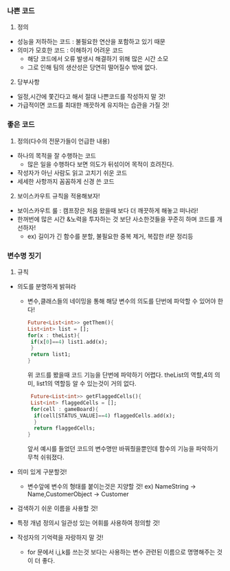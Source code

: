 ### 나쁜 코드
1. 정의
- 성능을 저하하는 코드 : 불필요한 연산을 포함하고 있기 때문
- 의미가 모호한 코드 : 이해하기 어려운 코드
  - 해당 코드에서 오류 발생시 해결하기 위해 많은 시간 소모
  - 그로 인해 팀의 생산성은 당연히 떨어질수 밖에 없다.
  
 2. 당부사항
 - 일정,시간에 쫓긴다고 해서 절대 나쁜코드를 작성하지 말 것!
 - 가급적이면 코드를 최대한 깨끗하게 유지하는 습관을 가질 것!
 
 ### 좋은 코드
 1. 정의(다수의 전문가들이 언급한 내용)
 - 하나의 목적을 잘 수행하는 코드
    - 많은 일을 수행하다 보면 의도가 뒤섞이어 목적이 흐려진다.
 - 작성자가 아닌 사람도 읽고 고치기 쉬운 코드
 - 세세한 사항까지 꼼꼼하게 신경 쓴 코드
 
 2. 보이스카우트 규칙을 적용해보자!
  - 보이스카우트 룰 : 캠프장은 처음 왔을때 보다 더 깨끗하게 해놓고 떠나라!
  - 한꺼번에 많은 시간 &노력을 투자하는 것 보단 사소한것들을 꾸준히 하며 코드를 개선하자!
    - ex) 길이가 긴 함수를 분할, 불필요한 중복 제거, 복잡한 if문 정리등
 
 
 ### 변수명 짓기
 1. 규칙
 - 의도를 분명하게 밝혀라
    - 변수,클래스들의 네이밍을 통해 해당 변수의 의도를 단번에 파악할 수 있어야 한다!
         ```dart
         Future<List<int>> getThem(){
         List<int> list = [];
         for(x : theList){
          if(x[0]==4) list1.add(x);
          }
          return list1;
        }
        ```

        위 코드를 봤을때 코드 기능을 단번에 파악하기 어렵다. theList의 역할,4의 의미, list1의 역할등
        알 수 있는것이 거의 없다.

        ```dart
         Future<List<int>> getFlaggedCells(){
         List<int> flaggedCells = [];
         for(cell : gameBoard){
          if(cell[STATUS_VALUE]==4) flaggedCells.add(x);
          }
          return flaggedCells;
        }
        ```
        앞서 예시를 들었던 코드의 변수명만 바꿔줬을뿐인데 함수의 기능을 파악하기 무척 쉬워졌다.

- 의미 있게 구분할것!
  - 변수앞에 변수의 형태를 붙이는것은 지양할 것!
    ex) NameString -> Name,CustomerObject -> Customer
    
- 검색하기 쉬운 이름을 사용할 것!

- 특정 개념 정의시 일관성 있는 어휘를 사용하여 정의할 것!

- 작성자의 기억력을 자랑하지 말 것!
  - for 문에서 i,j,k를 쓰는것 보다는 사용하는 변수 관련된 이름으로 명명해주는 것이 더 좋다.
